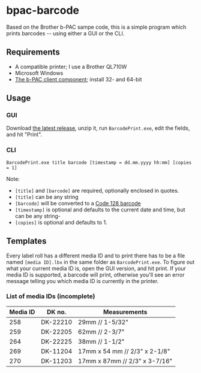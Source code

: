 # bpac-barcode
Based on the Brother b-PAC sampe code, this is a simple program which prints barcodes -- using either a GUI or the CLI.

## Requirements
- A compatible printer; I use a Brother QL710W
- Microsoft Windows
- [The b-PAC client component](http://www.brother.com/product/dev/label/bpac/download/index.htm); install 32- and 64-bit

## Usage
### GUI
Download [the latest release](https://github.com/limenet/bpac-barcode/releases/latest), unzip it, run `BarcodePrint.exe`, edit the fields, and hit "Print".

### CLI
`BarcodePrint.exe title barcode [timestamp = dd.mm.yyyy hh:mm] [copies = 1]`

Note:
- `[title]` and `[barcode]` are required, optionally enclosed in quotes.
- `[title]` can be any string
- `[barcode]` will be converted to a [Code 128 barcode](https://en.wikipedia.org/wiki/Code_128)
- `[timestamp]` is optional and defaults to the current date and time, but can be any string-
- `[copies]` is optional and defaults to 1.

## Templates
Every label roll has a different media ID and to print there has to be a file named `[media ID].lbx` in the same folder as `BarcodePrint.exe`. To figure out what your current media ID is, open the GUI version, and hit print. If your media ID is supported, a barcode will print, otherwise you'll see an error message telling you which media ID is currently in the printer.

### List of media IDs (incomplete)

| Media ID | DK no. | Measurements |
|----------|--------|-------------|
| 258 | DK-22210 | 29mm // 1-5/32" |
| 259 | DK-22205 | 62mm // 2-3/7" |
| 264 | DK-22225 | 38mm // 1-1/2" |
| 269 | DK-11204 | 17mm x 54 mm // 2/3" x 2-1/8" |
| 270 | DK-11203 | 17mm x 87mm // 2/3" x 3-7/16" |
